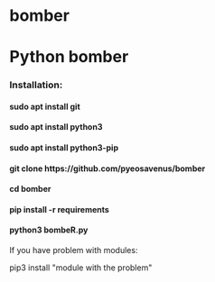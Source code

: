 # bomber
<h1>Python bomber</h1>
<h3>Installation:</h3>

<h4>sudo apt install git</h4>
<h4>sudo apt install python3</h4>
<h4>sudo apt install python3-pip</h4>
<h4>git clone https://github.com/pyeosavenus/bomber</h4>
<h4>cd bomber</h4>
<h4>pip install -r requirements</h4>
<h4>python3 bombeR.py</h4>
<p></p>
<p>If you have problem with modules:</p>
<p> pip3 install "module with the problem" </p>
